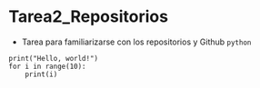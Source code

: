 # Tarea2_Repositorios
- Tarea para familiarizarse con los repositorios y Github
```python```
```
print("Hello, world!")
for i in range(10):
    print(i)
```


